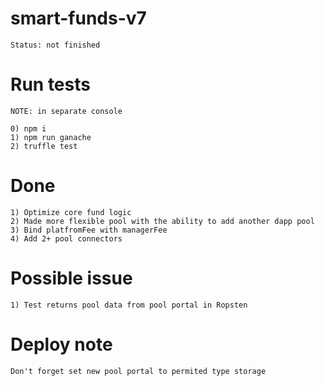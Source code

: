 # smart-funds-v7

```
Status: not finished
```

# Run tests

```
NOTE: in separate console

0) npm i
1) npm run ganache  
2) truffle test
```

# Done

```
1) Optimize core fund logic
2) Made more flexible pool with the ability to add another dapp pool
3) Bind platfromFee with managerFee
4) Add 2+ pool connectors
```

# Possible issue

```
1) Test returns pool data from pool portal in Ropsten
```


# Deploy note

```
Don't forget set new pool portal to permited type storage
```
